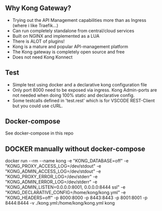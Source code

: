 ## Why Kong Gateway?
* Trying out the API Management capabilities more than as Ingress (where i like Traefik...)
* Can run completely standalone from central/cloud services
* Built on NGINX and implemented as a LUA
* There is ALOT of plugins!
* Kong is a mature and popular API-management platform
* The Kong gateway is completely open source and free
* Does not need Kong Konnect 

## Test
* Simple test using docker and a declarative kong configuration file 
* Only port 8000 need to be exposed via ingress. Kong Admin-ports are not needed when doing 100% static and declarative config.
* Some testcalls defined in 'test.rest' which is for VSCODE REST-Client but you could use cURL.

## Docker-compose
See docker-compose in this repo

## DOCKER manually without docker-compose
docker run --rm --name kong -e "KONG_DATABASE=off" -e "KONG_PROXY_ACCESS_LOG=/dev/stdout" -e "KONG_ADMIN_ACCESS_LOG=/dev/stdout" -e "KONG_PROXY_ERROR_LOG=/dev/stderr" -e "KONG_ADMIN_ERROR_LOG=/dev/stderr" -e "KONG_ADMIN_LISTEN=0.0.0.0:8001, 0.0.0.0:8444 ssl" -e "KONG_DECLARATIVE_CONFIG=/home/kong/kong.yml" -e "KONG_HEADERS=off" -p 8000:8000 -p 8443:8443 -p 8001:8001 -p 8444:8444 -v ./kong.yml:/home/kong/kong.yml kong

